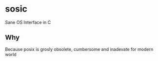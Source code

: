 # sosic
Sane OS Interface in C

## Why

Because posix is grosly obsolete, cumbersome and inadevate for modern world
